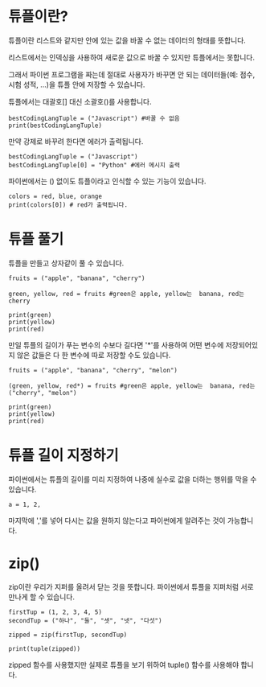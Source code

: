 # 튜플이란?
튜플이란 리스트와 같지만 안에 있는 값을 바꿀 수 없는 데이터의 형태를 뜻합니다.

리스트에서는 인덱싱을 사용하여 새로운 값으로 바꿀 수 있지만 튜플에서는 못합니다.

그래서 파이썬 프로그램을 짜는데 절대로 사용자가 바꾸면 안 되는 데이터들(예: 점수, 시험 성적, ...)을 튜플 안에 저장할 수 있습니다.

튜플에서는 대괄호[] 대신 소괄호()를 사용합니다.

```
bestCodingLangTuple = ("Javascript") #바꿀 수 없음
print(bestCodingLangTuple)
```

만약 강제로 바꾸려 한다면 에러가 출력됩니다.

```
bestCodingLangTuple = ("Javascript")
bestCodingLangTuple[0] = "Python" #에러 메시지 출력
```

파이썬에서는 () 없이도 튜플이라고 인식할 수 있는 기능이 있습니다.

```
colors = red, blue, orange
print(colors[0]) # red가 출력됩니다.
```

# 튜플 풀기
튜플을 만들고 상자같이 풀 수 있습니다.

```
fruits = ("apple", "banana", "cherry")

green, yellow, red = fruits #green은 apple, yellow는  banana, red는 cherry

print(green)
print(yellow)
print(red)
```

만일 튜플의 길이가 푸는 변수의 수보다 길다면 '\*'를 사용하여 어떤 변수에 저장되어있지 않은 값들은 다 한 변수에 따로 저장할 수도 있습니다.

```
fruits = ("apple", "banana", "cherry", "melon")

(green, yellow, red*) = fruits #green은 apple, yellow는  banana, red는 ("cherry", "melon")

print(green)
print(yellow)
print(red)
```

# 튜플 길이 지정하기
파이썬에서는 튜플의 길이를 미리 지정하여 나중에 실수로 값을 더하는 행위를 막을 수 있습니다.

```
a = 1, 2,
```

마지막에 ','를 넣어 다시는 값을 원하지 않는다고 파이썬에게 알려주는 것이 가능합니다.

# zip()
zip이란 우리가 지퍼를 올려서 닫는 것을 뜻합니다. 파이썬에서 튜플을 지퍼처럼 서로 만나게 할 수 있습니다.

```
firstTup = (1, 2, 3, 4, 5)
secondTup = ("하나", "둘", "셋", "넷", "다섯")

zipped = zip(firstTup, secondTup)

print(tuple(zipped))
```

zipped 함수를 사용했지만 실제로 튜플을 보기 위하여 tuple() 함수를 사용해야 합니다.
